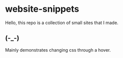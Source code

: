 # website-snippets
Hello, this repo is a collection of small sites that I made.
## (-_-)
Mainly demonstrates changing css through a hover.

